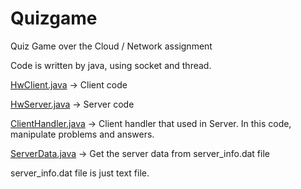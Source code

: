 # Quizgame
Quiz Game over the Cloud / Network assignment

Code is written by java, using socket and thread.

[HwClient.java](https://github.com/lHealMel/Quizgame/blob/main/HwClient.java) -> Client code

[HwServer.java](https://github.com/lHealMel/Quizgame/blob/main/HwServer.java) -> Server code

[ClientHandler.java](https://github.com/lHealMel/Quizgame/blob/main/ClientHandler.java) -> Client handler that used in Server. In this code, manipulate problems and answers.

[ServerData.java](https://github.com/lHealMel/Quizgame/blob/main/ServerData.java) -> Get the server data from server_info.dat file

server_info.dat file is just text file.
